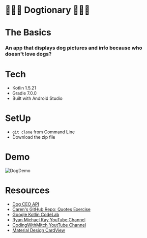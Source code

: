 # 🐩🐩🐩 Dogtionary 🐩🐩🐩

# The Basics
### An app that displays dog pictures and info because who doesn't love dogs?


# Tech 
- Kotlin 1.5.21
- Gradle 7.0.0
- Built with Android Studio


# SetUp 
* `git clone` from Command Line
* Download the zip file

# Demo
![DogDemo](https://github.com/ladybando/TheDoggieSaurus/blob/main/app/demo/Doggies.gif)

# Resources

- [Dog CEO API](https://dog.ceo/dog-api/documentation/random)
- [Caren's GitHub Repo: Quotes Exercise](https://github.com/calren/InspirationalQuotesExercise)
- [Google Kotlin CodeLab](https://developer.android.com/codelabs/basic-android-kotlin-training-internet-images#2)
- [Ryan Michael Kay YouTube Channel](https://www.youtube.com/watch?v=j_2jt94CShU)
- [CodingWithMitch YoutTube Channel](https://www.youtube.com/watch?v=Jo6Mtq7zkkg)
- [Material Design CardView](https://material.io/components/cards)
